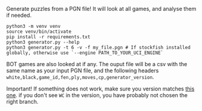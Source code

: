 Generate puzzles from a PGN file! It will look at all games, and analyse them if needed.

```
python3 -m venv venv
source venv/bin/activate
pip install -r requirements.txt
python3 generator.py --help
python3 generator.py -t 6 -v -f my_file.pgn # If stockfish installed globally, otherwise use `--engine PATH_TO_YOUR_UCI_ENGINE`
```

BOT games are also looked at if any. The ouput file will be a csv with the same name as your input PGN file, and the following headers `white,black,game_id,fen,ply,moves,cp,generator_version`.

Important! If something does not work, make sure you version matches [this one](https://github.com/kraktus/lichess-puzzler/blob/WC/generator/generator.py#L21). if you don't see `WC` in the version, you have probably not chosen the right branch.
